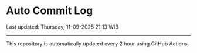 # Auto Commit Log

Last updated: Thursday, 11-09-2025 21:13 WIB

---

This repository is automatically updated every 2 hour using GitHub Actions.
